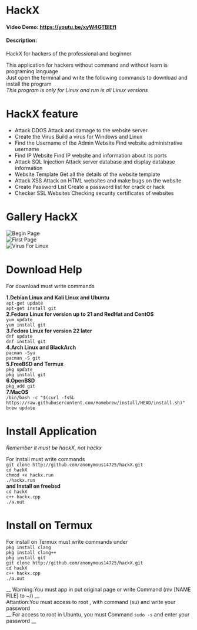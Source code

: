 # HackX
#### Video Demo: https://youtu.be/xyW4GTBIEfI
#### Description:
HackX for hackers of the professional and beginner

This application for hackers without command and without learn is programing language  
Just open the terminal and write the following commands to download and install the program  
_This program is only for Linux and run is all Linux versions_
# HackX feature
- Attack DDOS
Attack and damage to the website server  
- Create the Virus
Build a virus for Windows and Linux  
- Find the Username of the Admin Website
Find website administrative username  
- Find IP Website
Find IP website and information about its ports  
- Attack SQL Injection
Attack server database and display database information  
- Website Template
Get all the details of the website template  
- Attack XSS
Attack on HTML websites and make bugs on the website  
- Create Password List
Create a password list for crack or hack  
- Checker SSL Websites
Checking security certificates of websites  
# Gallery HackX
![Begin Page](http://uupload.ir/files/92fl_screenshot_from_2019-07-18_19-56-43.png)  
![First Page](http://uupload.ir/files/a584_screenshot_from_2019-07-18_19-53-04.png)  
![Virus For Linux](http://uupload.ir/files/pvee_screenshot_from_2019-07-18_19-56-14.png)  
# Download Help
For download must write commands  

**1.Debian Linux and Kali Linux and Ubuntu**  
```apt-get update```  
```apt-get install git```  
**2.Fedora Linux for version up to 21 and RedHat and CentOS**  
```yum update```  
```yum install git```  
**3.Fedora Linux for version 22 later**  
```dnf update```  
```dnf install git```  
**4.Arch Linux and BlackArch**  
```pacman -Syu```  
```pacman -S git```  
**5.FreeBSD and Termux**  
```pkg update```  
```pkg install git```  
**6.OpenBSD**  
```pkg_add git```  
**7.MacOS**  
```/bin/bash -c "$(curl -fsSL https://raw.githubusercontent.com/Homebrew/install/HEAD/install.sh)"```  
```brew update```  
# Install Application

_Remember it must be hackX, not hackx_

For Install must write commands<br>
```git clone http://github.com/anonymous14725/hackX.git```  
```cd hackX```  
```chmod +x hackx.run```  
```./hackx.run```  
__and Install on freebsd__  
```cd hackX```  
```c++ hackx.cpp```  
```./a.out```  
# Install on Termux
For install on Termux must write commands under  
```pkg install clang```  
```pkg install clang++```  
```pkg install git```  
```git clone http://github.com/anonymous14725/hackX.git```  
```cd hackX```  
```c++ hackx.cpp```  
```./a.out```

__ Warning:You must app in put original page or write Command (mv [NAME FILE] to ~/) __  
Attantion:You must access to root , with command (su) and write your password  
__ For access to root in Ubuntu, you must Command `sudo -s` and enter your password __
